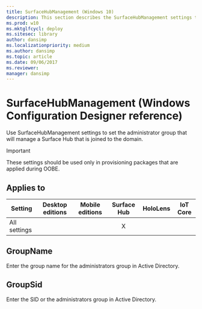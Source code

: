 ```yaml
---
title: SurfaceHubManagement (Windows 10)
description: This section describes the SurfaceHubManagement settings that you can configure in provisioning packages for Windows 10 using Windows Configuration Designer.
ms.prod: w10
ms.mktglfcycl: deploy
ms.sitesec: library
author: dansimp
ms.localizationpriority: medium
ms.author: dansimp
ms.topic: article
ms.date: 09/06/2017
ms.reviewer: 
manager: dansimp
---
```


# SurfaceHubManagement (Windows Configuration Designer reference)

Use SurfaceHubManagement settings to set the administrator group that will manage a Surface Hub that is joined to the domain.

>[!IMPORTANT]
>These settings should be used only in provisioning packages that are applied during OOBE.



## Applies to

| Setting   | Desktop editions | Mobile editions | Surface Hub | HoloLens | IoT Core |
| --- | :---: | :---: | :---: | :---: | :---: |
| All settings |  |  | X |  |   |


## GroupName

Enter the group name for the administrators group in Active Directory.

## GroupSid

Enter the SID or the administrators group in Active Directory.
